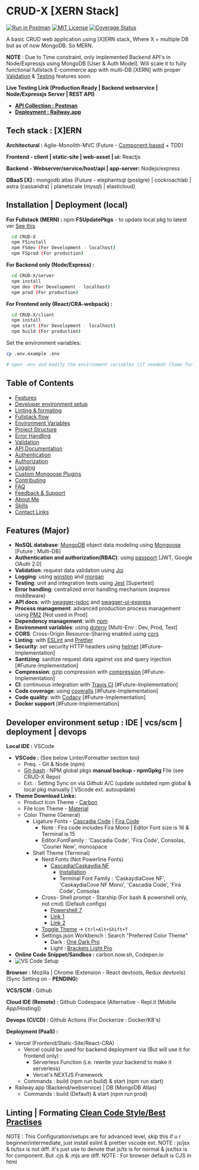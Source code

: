 # CRUD-X [XERN Stack]

[![Run in Postman](https://run.pstmn.io/button.svg)](https://app.getpostman.com/run-collection/19573121-fa8f3446-bac8-4ed7-b25b-952c45912af2?action=collection%2Ffork&collection-url=entityId%3D19573121-fa8f3446-bac8-4ed7-b25b-952c45912af2%26entityType%3Dcollection%26workspaceId%3D85c3a0fe-9ab1-4704-82db-e7d9a493f158)
[![MIT License](https://img.shields.io/badge/License-MIT-green.svg)](https://choosealicense.com/licenses/mit/)
[![Coverage Status](https://coveralls.io/repos/github/sonimonish00/CRUD-X/badge.svg?branch=main)](https://coveralls.io/github/sonimonish00/CRUD-X?branch=main)

A basic CRUD web application using [X]ERN stack, Where X = multiple DB but as of now MongoDB. So MERN.

**NOTE** : Due to Time constraint, only implemented Backend API's in Node/Expressjs using MongoDB [User & Auth Model]. Will scale it to fully functional fullstack E-commerce app with multi-DB [XERN] with proper [Validation](https://gist.github.com/sonimonish00/88dc68510c45a084ca97d7239504e875) & [Testing](https://gist.github.com/sonimonish00/cb7509962bc3448513d250ed9a2d4465) features soon.

**Live Testing Link (Production Ready | Backend webservice | Node/Expressjs Server | REST API)**

- **[API Collection : Postman](https://www.postman.com/sonimonish00/workspace/workspace-1-personal-projects-backend)**
- **[Deployment : Railway.app](https://crud-x-production.up.railway.app)**

## Tech stack : [X]ERN

**Architectural :** Agile-Monolith-MVC (Future - [Component based](https://github.com/goldbergyoni/nodebestpractices#-11-structure-your-solution-by-components) + TDD)

**Frontend - client | static-site | web-asset | ui:** Reactjs

**Backend - Webserver/service/host/api | app-server:** Nodejs/express

**DBaaS [X] :** mongodb atlas (Future - elephantsql (postgre) | cockroachlab | astra (cassandra) | planetscale (mysql) | elasticloud)

## Installation | Deployment (local)

**For Fullstack (MERN) :** npm **FSUpdatePkgs** - to update local pkg to latest ver [See this](https://docs.npmjs.com/updating-packages-downloaded-from-the-registry)

```bash
  cd CRUD-X
  npm FSinstall
  npm FSdev (For Development - localhost)
  npm FSprod (For production)
```

**For Backend only (Node/Express) :**

```bash
  cd CRUD-X/server
  npm install
  npm dev (For Development - localhost)
  npm prod (For production)
```

**For Frontend only (React/CRA-webpack) :**

```bash
  cd CRUD-X/client
  npm install
  npm start (For Development - localhost)
  npm build (For production)
```

Set the environment variables:

```bash
cp .env.example .env

# open .env and modify the environment variables (if needed) [Same for .env.development & .env.test]
```

## Table of Contents

- [Features](#features-major)
- [Developer environment setup](#developer-environment-setup--ide--vcsscm--deployment--devops)
- [Linting & formating](#linting--formating-clean-code-stylebest-practises)
- [Fullstack flow](#fullstack-flow--rest--crud--http)
- [Environment Variables](#environment-variables)
- [Project Structure](#project-structure-separation-of-concern)
- [Error Handling](#error-handling)
- [Validation](#validation)
- [API Documentation](#api-documentation)
- [Authentication](#authentication-authn--jwt--google-oauth-20)
- [Authorization](#authorization-authr--rbac)
- [Logging](#logging)
- [Custom Mongoose Plugins](#custom-mongoose-plugins)
- [Contributing](#contributing)
- [FAQ](#faq)
- [Feedback & Support](#feedback--support)
- [About Me](#-about-me--hi-im-monish-)
- [Skills](#-skills)
- [Contact Links](#-contact-links)

## Features (Major)

- **NoSQL database**: [MongoDB](https://www.mongodb.com) object data modeling using [Mongoose](https://mongoosejs.com) [Future : Multi-DB]
- **Authentication and authorization(RBAC)**: using [passport](http://www.passportjs.org) [JWT, Google OAuth 2.0]
- **Validation**: request data validation using [Joi](https://github.com/hapijs/joi)
- **Logging**: using [winston](https://github.com/winstonjs/winston) and [morgan](https://github.com/expressjs/morgan)
- **Testing**: unit and integration tests using [Jest](https://jestjs.io) [Supertest]
- **Error handling**: centralized error handling mechanism (express middleware)
- **API docs**: with [swagger-jsdoc](https://github.com/Surnet/swagger-jsdoc) and [swagger-ui-express](https://github.com/scottie1984/swagger-ui-express)
- **Process management**: advanced production process management using [PM2](https://pm2.keymetrics.io) [Not used in Prod]
- **Dependency management**: with [npm](https://npmjs.com)
- **Environment variables**: using [dotenv](https://github.com/motdotla/dotenv) [Multi-Env : Dev, Prod, Test]
- **CORS**: Cross-Origin Resource-Sharing enabled using [cors](https://github.com/expressjs/cors)
- **Linting**: with [ESLint](https://eslint.org) and [Prettier](https://prettier.io)
- **Security**: set security HTTP headers using [helmet](https://helmetjs.github.io) [#Future-Implementation]
- **Santizing**: sanitize request data against xss and query injection [#Future-Implementation]
- **Compression**: gzip compression with [compression](https://github.com/expressjs/compression) [#Future-Implementation]
- **CI**: continuous integration with [Travis CI](https://travis-ci.org) [#Future-Implementation]
- **Code coverage**: using [coveralls](https://coveralls.io) [#Future-Implementation]
- **Code quality**: with [Codacy](https://www.codacy.com) [#Future-Implementation]
- **Docker support** [#Future-Implementation]

## Developer environment setup : IDE | vcs/scm | deployment | devops

**Local IDE :** VSCode

- **VSCode :** (See below Linter/Formatter section too)
  - Preq. - Git & Node (npm)
  - [Git-bash](https://stackoverflow.com/a/41199625) : NPM global pkgs **manual backup - npmGpkg** File (see CRUD-X Repo)
  - Ext. : Setting Sync on via Github A/C (update outdated npm global & local pkg manually | VScode ext. autoupdate)
- **Theme Download Links:**
  - Product Icon Theme - [Carbon](https://marketplace.visualstudio.com/items?itemName=antfu.icons-carbon)
  - File Icon Theme - [Material](https://marketplace.visualstudio.com/items?itemName=PKief.material-icon-theme)
  - Color Theme (General)
    - Ligature Fonts - [Cascadia Code](https://github.com/microsoft/cascadia-code) | [Fira Code](https://github.com/tonsky/FiraCode)
      - Note : Fira code includes Fira Mono | Editor Font size is 16 & Terminal is 15
      - Editor.FontFamily : 'Cascadia Code', 'Fira Code', Consolas, 'Courier New', monospace
    - Shell Theme (Terminal)
      - Nerd Fonts (Not Powerline Fonts)
        - [Cascadia/Caskaydia NF](https://github.com/ryanoasis/nerd-fonts/tree/master/patched-fonts/CascadiaCode)
          - [Installation](https://github.com/microsoft/terminal/issues/12587#issuecomment-1054646238)
          - Terminal Font Family : 'CaskaydiaCove NF', 'CaskaydiaCove NF Mono', 'Cascadia Code', 'Fira Code', Consolas
      - Cross- Shell prompt - Starship (For bash & powershell only, not cmd) (Default configs)
        - [Powershell 7](https://learn.microsoft.com/en-us/powershell/scripting/install/installing-powershell-on-windows?view=powershell-7.3)
        - [Link 1](https://starship.rs/guide/#%F0%9F%9A%80-installation)
        - [Link 2](https://stackoverflow.com/a/8997378)
      - [Toggle Theme](https://marketplace.visualstudio.com/items?itemName=danielgjackson.auto-dark-mode-windows) -> `Ctrl+Alt+Shift+T`
      - Settings.json Workbench : Search "Preferred Color Theme"
        - Dark : [One Dark Pro](https://marketplace.visualstudio.com/items?itemName=zhuangtongfa.Material-theme)
        - Light : [Brackets Light Pro](https://marketplace.visualstudio.com/items?itemName=fehey.brackets-light-pro)
- **Online Code Snippet/Sandbox :** carbon.now.sh, Codepen.io
- ![VS Code Setup](https://drive.google.com/uc?export=view&id=1xN0GcT-vgVM8kKnZZIdQDVghB-2VXX45)

**Browser :** Mozilla | Chrome (Extension - React devtools, Redux devtools) (Sync Setting on - **PENDING**)

**VCS/SCM :** Github

**Cloud IDE (Remote) :** Github Codespace (Alternative - Repl.it [Mobile App/Hosting])

**Devops (CI/CD) :** Github Actions (For Dockerize : Docker/K8's)

**Deployment (PaaS) :**

- Vercel (Frontend/Static-Site/React-CRA)
  - Vercel could be used for backend deployment via (But will use it for frontend only) :
    - Serverless Function (i.e. rewrite your backend to make it serverless)
    - Vercel's NEXTJS Framework
  - Commands : build (npm run build) & start (npm run start)
- Railway.app (Backend/webservice) | DB (MongoDB Atlas)
  - Commands : build (Default) & start (npm run prod)

## Linting | Formating [Clean Code Style/Best Practises](https://github.com/goldbergyoni/nodebestpractices#3-code-style-practices)

NOTE : This Configuration/setups are for advanced level, skip this if u r beginner/intermediate, just install eslint & prettier vscode ext.
NOTE : js/jsx & ts/tsx is not diff. it's just use to denote that js/ts is for normal & jsx/tsx is for component. But .cjs & .mjs are diff.
NOTE : For browser default is CJS in html <script> tag, but if ur using MJS then u need to mention "type=module" in <script> tag. As we are using react here, we dont need to worry as react will build html for us.
NOTE : Alternative Names CJS => Source Type - Script | MJS => Source Type - Module

- **Extensions | NPM Packages (-D)**
  - [L1](https://stackoverflow.com/questions/68721073/what-is-the-difference-between-installing-eslint-as-extension-and-installing-as) | [L2](https://stackoverflow.com/questions/61925900/what-is-the-difference-between-installing-prettier-as-a-npm-package-and-installi) | [L3](https://eslint.org/docs/latest/user-guide/getting-started) | [L4](https://prettier.io/docs/en/comparison.html) | [L5](https://www.youtube.com/watch?v=ZXW6Jn6or1w) | [L6](https://www.youtube.com/watch?v=H91aqUHn8sE) | [L7](https://www.robinwieruch.de/prettier-eslint/)
  - VSCode : Global
    - Linter : Eslint
    - Formatter : Prettier
    - (Lint+Format) : Lintel, Prettier ESlint etc. (Refer Official website of both)
  - Node/NPM : Local (-D)
    - React : react, react-dom, jest
    - Linting (FE/BE)
      - Eslint : eslint, eslint-cli (CRA ESlint extends "react-app")
      - TS : typescript, ts-node, types/node, types/react, types/react-dom
    - Formatter : prettier
    - (Lint+Format) : prettier-eslint, etc. (Refer Official website of both)
    - Config (Custom) : .eslintrc.js (extends airbnb, react-app, etc), .prettierrc, .editorconfig, etc.
      - tsconfig.json (.tslintrc deprecated in favor of .eslintrc)
        - module = NodeNext for MJS & commonJS for CJS // 'import' needs .js extn. for MJS & .cjs for CJS
        - moduleResolution = NodeNext
- **Frontend (React v18+)** : React is defaulted to ES6/MJS module system.
  - **Current** : Javascript (ES6+)
    - Filename : .js/.jsx (js/jsx are equiv. here but as mentioned in note above, we use it for diff. purpose)
    - Module system : ES6 (.mjs) => import/export (we don't need to have .mjs extension bcz react CRA defaults to mjs so js/jsx=mjs)
  - **Future** : Typescript (CRA --template typescript)
    - Filename : .ts/.tsx (ts/tsx are equiv. here but as mentioned in note above, we use it for diff. purpose)
    - Module system : ES6 (.mjs) => import/export (js/jsx=mjs=ts/tsx, so we use ts/tsx only)
- **Backend (Node v18+)** : Node is defaulted to commonJS/js/cjs module system => require/module.exports
  - **Current** : Javascript (ES6+) // Node is defaulted to CJS, but here we use MJS so following settings will change.
    - Filename : .js/.mjs (Package.json => "type": "module") // Both js/mjs are equiv here bcz "module" is mentioned in package.json, we stick to .js
    - Module system : ES6 (js/mjs) => import/export // We r using "mjs", but if you wanna use "cjs" somewhere add "abc.cjs" ext. explicitly
  - **Future** : Typescript [see](https://www.youtube.com/watch?v=H91aqUHn8sE&t=15s)
    - Filename : .ts (Package.json => "type": "module" | `tsc` compiler : a.ts => a.js | node a.js)
    - Module system : ES6 (.mjs) => import/export (js=mjs=ts, so we use ts only)

## Fullstack flow : REST | CRUD | HTTP

- [Google Docs Link](https://docs.google.com/document/d/1L_Rc8JEn-YYX5Oq_dEa7iTkBQY_ycjH6OaPm7GV4O4I/edit?usp=share_link)
- ![Fullstack Flow Diagram](https://drive.google.com/uc?export=view&id=1yAM2pzILbeG_eDM3o2B11TDfJY5iymaT)
- ![SQL vs NoSQL](https://drive.google.com/uc?export=view&id=1HjkSrD-G9Y1gZAYdpVKO3T9QYYVX4wyv)
- ![REST CRUD HTTP DB](https://drive.google.com/uc?export=view&id=12FQpg3XgNIlLZmvSPAHKw65x_36S7mTv)

## Environment Variables

The environment variables can be found and modified in the `.env` file. They come with these default values:

```bash

NODE_ENV = development
# Port number
PORT = 3000
# URL of the Mongo DB
MONGODB_ATLAS_URL=mongodb://127.0.0.1:27017/node-boilerplate

# JWT
# JWT secret key
JWT_SECRET=thisisasamplesecret
# Number of minutes after which an access token expires
JWT_ACCESS_EXPIRATION_MINUTES=30
# Number of days after which a refresh token expires
JWT_REFRESH_EXPIRATION_DAYS=30
# Number of minutes after which a reset password token expires [RPT]
JWT_RESET_PASSWORD_EXPIRATION_MINUTES=10
# Number of minutes after which a verify email token expires [VET]
JWT_VERIFY_EMAIL_EXPIRATION_MINUTES=10

# SMTP configuration options for the email service
# For testing, you can use a fake SMTP service like Ethereal: https://ethereal.email/create
SMTP_HOST=email-server
SMTP_PORT=587
SMTP_USERNAME=email-server-username
SMTP_PASSWORD=email-server-password
EMAIL_FROM=support@yourapp.com

#Google-OAuth
GOOGLE_OAUTH_CLIENT_ID = 21321mklmklmlkmalsad.apps.googleusercontent.com
GOOGLE_OAUTH_CLIENT_SECRET = KMKLK-dkfmlksdmfksd-ksdfmdslkdsfds
```

## Project Structure (separation of concern)

```
**CRUD-X (Root Folder)**/
├── **Client** [Feature/funct./comp. based] (Other - MVC, group by file type, pages with global folder/colocation of related comp. etc.)/
│   ├── public
│   ├── src/
│   │   ├── Assets : images, static file etc.
│   │   ├── Components (Templates/Props)/
│   │   │   ├── core : common and basic components, such as Home,Menu components which are common to all other comp.
│   │   │   ├── post : post-related components
│   │   │   ├── user : user-related components
│   │   │   └── componentFolderN : and so on....
│   │   ├── Pages
│   │   ├── Config (To overwrite global config - .eslintrc.js, .prettierrc, .editorconfig - CRA/webpack already has eslint so gen. we dont include it)
│   │   ├── i18n
│   │   ├── navigation : Router (Navigation) -> react-router-dom
│   │   ├── redux : actions, reducers, store.js [Redux Toolkit -> Redux & Thunk Dev tools]
│   │   ├── Services - API/
│   │   │   └── auth : auth-related components and helper code, routes etc.
│   │   ├── styles
│   │   ├── utils - Helper methods, validations etc.
│   │   ├── **tests** : Jest Framework (Unit testing)
│   │   └── index.js ===> Main entry point for react
│   ├── node_modules (frontend)
│   ├── .gitignore (frontend)
│   ├── Package.json (frontend) - including package-lock.json
│   └── README.MD (frontend)
├── **Server** [Separation based on functionality - [MVC](https://www.youtube.com/watch?v=bQuBlR0T5cc) or Technical Role based => FUTURE PENDING : [Component based](https://github.com/goldbergyoni/nodebestpractices#-11-structure-your-solution-by-components)]/
│   ├── app/
│   │   ├── config
│   │   ├── controllers
│   │   ├── docs
│   │   ├── middlewares
│   │   ├── models (ORM/MongoDB)
│   │   ├── routes -> [RESTful API endpoints - CRUD](https://stackoverflow.com/questions/14554943/what-are-the-trade-offs-between-different-methods-of-constructing-api-urls-subd) | [Link 1](https://ontola.io/blog/api-design/)
│   │   ├── services
│   │   ├── utils
│   │   ├── validations
│   │   ├── views
│   │   └── index.js -> Application code (MVC part)
│   ├── env -> .env, .env.development etc.
│   ├── tests -> Unit, Integration, fixtures, utils etc.
│   ├── server.js ===> Main entry point for nodejs server - contains http server, mongoose/mongodb conn, n/w, file calls etc.
│   ├── node_modules (backend)
│   ├── .env.example (backend)
│   ├── .travis.yml (backend)
│   ├── babel.config.js (backend)
│   ├── jest.config.js (backend)
│   ├── .gitignore (backend)
│   ├── Package.json (backend) - including package-lock.json, scripts (dev/prod)
│   └── README.MD (backend)
├── node_modules (root)
├── Package.json (root) : shared b/w both FE & BE - including package-lock.json
├── License (root)
├── npmGpkg (root)
├── .gitignore (root)
└── README.MD (root)
```

## Error Handling

The app has a centralized error handling mechanism.

Controllers should try to catch the errors and forward them to the error handling middleware (by calling `next(error)`). For convenience, you can also wrap the controller inside the asyncWrapTC utility wrapper, which forwards the error.

```javascript
import { asyncWrapTC } from "../utils/tryCatchAsync.helper.js";

// CREATE (POST) : Creates a new user.
const createUser = asyncWrapTC(async (req, res) => {
  await userService.addUser(req, res);
  return res.status(httpStatusCodes.CREATED).send("New User Created!!");
});
```

The error handling middleware sends an error response, which has the following format:

```json
{
  "code": 404,
  "message": "Not found"
}
```

When running in development mode, the error response also contains the error stack.

The app has a utility ApiError class to which you can attach a response code and a message, and then throw it from anywhere (asyncWrapTC will catch it).

For example, if you are trying to get a user from the DB who is not found, and you want to send a 404 error, the code should look something like:

```javascript
const httpStatus = require("http-status");
const ApiError = require("../utils/ApiError");
const User = require("../models/User");

const getUser = async (userId) => {
  const user = await User.findById(userId);
  if (!user) {
    throw new ApiError(httpStatus.NOT_FOUND, "User not found");
  }
};
```

## Validation

Request data is validated using [Joi](https://joi.dev/). Check the [documentation](https://joi.dev/api/) for more details on how to write Joi validation schemas.

The validation schemas are defined in the `src/validations` directory and are used in the routes by providing them as parameters to the `validate` middleware.

```javascript
const express = require("express");
const validate = require("../../middlewares/validate");
const userValidation = require("../../validations/user.validation");
const userController = require("../../controllers/user.controller");

const router = express.Router();

router.post(
  "/users",
  validate(userValidation.createUser),
  userController.createUser
);
```

## API Documentation

To view the list of available APIs and their specifications, run the server and go to `http://localhost:3000/v1/docs` in your browser. This documentation page is automatically generated using the [swagger](https://swagger.io/) definitions written as comments in the route files.

### API Endpoints (Routes)

List of available routes:

**AuthN routes (JWT)**:\
`POST /v1/auth/register` - register\
`POST /v1/auth/login` - login\
`POST /v1/auth/logout` - logout\
`POST /v1/auth/refresh-tokens` - refresh auth tokens\
`POST /v1/auth/home-jwt` - JWT homepage after auth

**AuthN routes (Google OAuth 2.0)**:\
`GET /SignInWithGoogleOAuth2Button` - Sign In Button (index.html) (Should be added to Redirect uri in Google Cloud console creds)\
`GET /v1/auth/loginGoogleOAuth2` - Callback URL (Should be added to Redirect uri in Google Cloud console creds)\
`GET /logoutGoogleOAuth2` - Delete cookie and destroy session (backend only : bug -> back btn will still works)\
`GET /home` - Protected route will be called after succesful login via Google OAuth2

**User routes**:\
`POST /v1/users` - create a user\
`GET /v1/users` - get all users

**Other routes**:\
`GET /` - Default Route will serve index.html via express.static\
`GET /favicon.ico` - just to ignore favicon error in logs

## Authentication (AuthN : JWT & Google OAuth 2.0)

To require authentication for certain routes, you can use the `auth` middleware.

```javascript
const express = require("express");
const auth = require("../../middlewares/auth");
const userController = require("../../controllers/user.controller");

const router = express.Router();

router.post("/users", auth(), userController.createUser);
```

These routes require a valid JWT access token in the Authorization request header using the Bearer schema. If the request does not contain a valid access token, an Unauthorized (401) error is thrown.

**Generating Access Tokens**:

An access token can be generated by making a successful call to the register (`POST /v1/auth/register`) or login (`POST /v1/auth/login`) endpoints. The response of these endpoints also contains refresh tokens (explained below).

An access token is valid for 30 minutes. You can modify this expiration time by changing the `JWT_ACCESS_EXPIRATION_MINUTES` environment variable in the .env file.

**Refreshing Access Tokens**:

After the access token expires, a new access token can be generated, by making a call to the refresh token endpoint (`POST /v1/auth/refresh-tokens`) and sending along a valid refresh token in the request body. This call returns a new access token and a new refresh token.

A refresh token is valid for 30 days. You can modify this expiration time by changing the `JWT_REFRESH_EXPIRATION_DAYS` environment variable in the .env file.

## Authorization (AuthR : RBAC)

The `auth` middleware can also be used to require certain rights/permissions to access a route.

```javascript
const express = require("express");
const auth = require("../../middlewares/auth");
const userController = require("../../controllers/user.controller");

const router = express.Router();

router.post("/users", auth("manageUsers"), userController.createUser);
```

In the example above, an authenticated user can access this route only if that user has the `manageUsers` permission.

The permissions are role-based. You can view the permissions/rights of each role in the `src/config/roles.js` file.

If the user making the request does not have the required permissions to access this route, a Forbidden (403) error is thrown.

## Logging

Import the logger from `src/config/logger.js`. It is using the [Winston](https://github.com/winstonjs/winston) logging library.

Logging should be done according to the following severity levels (ascending order from most important to least important):

```javascript
const logger = require("<path to src>/config/logger");

logger.error("message"); // level 0
logger.warn("message"); // level 1
logger.info("message"); // level 2
logger.http("message"); // level 3
logger.verbose("message"); // level 4
logger.debug("message"); // level 5
```

In development mode, log messages of all severity levels will be printed to the console.

In production mode, only `info`, `warn`, and `error` logs will be printed to the console.\
It is up to the server (or process manager) to actually read them from the console and store them in log files.\
This app uses pm2 in production mode, which is already configured to store the logs in log files.

Note: API request information (request url, response code, timestamp, etc.) are also automatically logged (using [morgan](https://github.com/expressjs/morgan)).

## Custom Mongoose Plugins

The app also contains a custom mongoose plugins that you can attach to any mongoose model schema. You can find the plugins in `src/models/plugins`.

```javascript
const mongoose = require("mongoose");
const { toJSON } = require("./plugins");

const userSchema = mongoose.Schema(
  {
    /* schema definition here */
  },
  { timestamps: true }
);

userSchema.plugin(toJSON);

const User = mongoose.model("User", userSchema);
```

### toJSON

The toJSON plugin applies the following changes in the toJSON transform call:

- removes \_\_v, createdAt, updatedAt, and any schema path that has private: true
- replaces \_id with id

## Contributing

Contributions are always Welcome. Make a Pull Request (PR) or raise an issue. Will review them when time permits.

## FAQ

#### Is this CRUD App for commercial use ?

Nope. But if anyone wants to use it in their project as boilerplate etc. feel free to use.

#### Is this your Personal project ?

Yup, to clear out my basics of fullstack web app dev.

## Feedback & Support

If you have any feedback, please reach out to me at sonimonish00[at]gmail[dot]com

## 🚀 About Me : Hi, I'm Monish! 👋

🧠 I'm currently learning backend/full stack development.

## 🛠 Skills

Python, Javascript (Node, React), HTML, CSS

## 🔗 Contact Links

[![portfolio](https://img.shields.io/badge/my_portfolio-000?style=for-the-badge&logo=ko-fi&logoColor=white)](https://sonimonish00.github.io/)
[![linkedin](https://img.shields.io/badge/linkedin-0A66C2?style=for-the-badge&logo=linkedin&logoColor=white)](https://www.linkedin.com/in/monishsoni)
[![twitter](https://img.shields.io/badge/twitter-1DA1F2?style=for-the-badge&logo=twitter&logoColor=white)](https://twitter.com/MonishSoni95)
